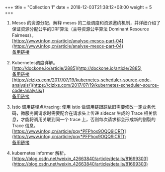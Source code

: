 +++
title = "Collection 1"
date =  2018-12-03T21:38:12+08:00
weight = 5
+++

1. Mesos 的资源分配，解释 mesos 的二级调度和资源邀约机制，并详细介绍了保证资源分配公平的DRF算法（主导资源公平算法 Dominant Resource Fairness）。    
   [https://www.infoq.cn/article/analyse-mesos-part-04](https://www.infoq.cn/article/analyse-mesos-part-04)    
   [备用链接](https://www.evernote.com/shard/s499/sh/95931a50-240d-4cc7-b36f-2772ea2768c3/be811e866f8889c89ce3a3d6068eefd1)

2. Kubernetes调度详解。    
   [http://dockone.io/article/2885](http://dockone.io/article/2885)    
   [备用链接](https://www.evernote.com/shard/s499/u/0/sh/957a3a11-392c-4926-9095-86836c1e5a7e/432392ceb4a9fd2edc29d2fb9979844f)    
   [https://cizixs.com/2017/07/19/kubernetes-scheduler-source-code-analysis/](https://cizixs.com/2017/07/19/kubernetes-scheduler-source-code-analysis/)    
   [备用链接](https://www.evernote.com/shard/s499/u/0/sh/a57220f3-0c6b-4dde-939d-19543406068d/f2e867a6cf257d1b0062b6364996c738)    

3. Istio 调用链埋点/tracing: 使用 istio 做调用链跟踪依旧需要修改一定业务代码，微服务间请求时需要配合在请求头上传递 sidecar 生成的 Trace 相关信息，才能将调用关联到同一个 trace 上，否则每次请求都会形成新的割裂的 Trace 信息。    
   [https://www.infoq.cn/article/pqy*PFPhox9OQQ9iCRTt](https://www.infoq.cn/article/pqy*PFPhox9OQQ9iCRTt)    
   [备用链接](https://www.evernote.com/shard/s499/u/0/sh/7c3489c5-b2ad-4e6d-8f6f-0013c8a5b06f/19b490c8227798d709c766c174ed686c)

4. kubernetes informer 解析。    
   [https://blog.csdn.net/weixin_42663840/article/details/81699303](https://blog.csdn.net/weixin_42663840/article/details/81699303)    
